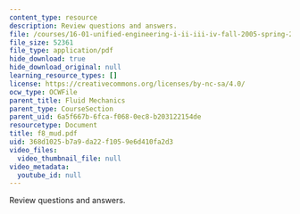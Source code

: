 ```yaml
---
content_type: resource
description: Review questions and answers.
file: /courses/16-01-unified-engineering-i-ii-iii-iv-fall-2005-spring-2006/368d1025b7a9da22f1059e6d410fa2d3_f8_mud.pdf
file_size: 52361
file_type: application/pdf
hide_download: true
hide_download_original: null
learning_resource_types: []
license: https://creativecommons.org/licenses/by-nc-sa/4.0/
ocw_type: OCWFile
parent_title: Fluid Mechanics
parent_type: CourseSection
parent_uid: 6a5f667b-6fca-f068-0ec8-b203122154de
resourcetype: Document
title: f8_mud.pdf
uid: 368d1025-b7a9-da22-f105-9e6d410fa2d3
video_files:
  video_thumbnail_file: null
video_metadata:
  youtube_id: null
---
```

Review questions and answers.
